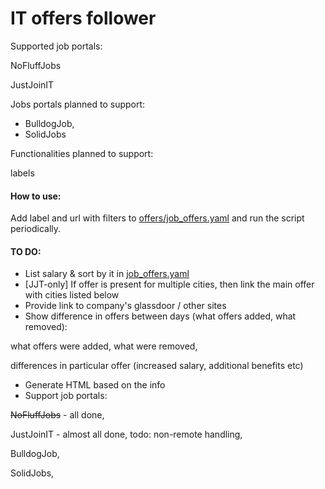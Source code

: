# IT offers follower

Supported job portals:

NoFluffJobs

JustJoinIT

Jobs portals planned to support:

- BulldogJob,
- SolidJobs

Functionalities planned to support:

labels

#### How to use:

Add label and url with filters to [offers/job_offers.yaml](offers/job_offers.yaml) and run the script periodically.


#### TO DO:

- List salary & sort by it in [job_offers.yaml](offers/job_offers.yaml)
- [JJT-only] If offer is present for multiple cities, then link the main offer with cities listed below
- Provide link to company's glassdoor / other sites
- Show difference in offers between days (what offers added, what removed):

what offers were added, what were removed,

differences in particular offer (increased salary, additional benefits etc)

- Generate HTML based on the info
- Support job portals:

~~NoFluffJobs~~ - all done,

JustJoinIT - almost all done, todo: non-remote handling,

BulldogJob,

SolidJobs,

